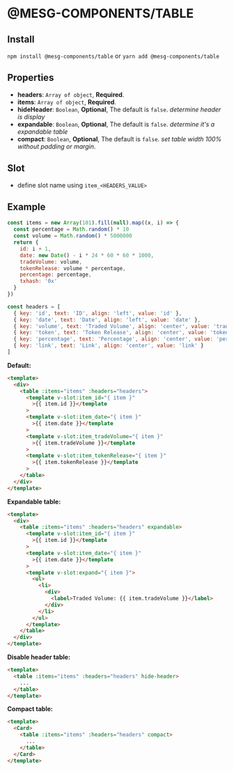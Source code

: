 # @MESG-COMPONENTS/TABLE

## Install

`npm install @mesg-components/table` or `yarn add @mesg-components/table`

## Properties

- **headers**: `Array of object`, **Required**.
- **items**: `Array of object`, **Required**.
- **hideHeader**: `Boolean`, **Optional**, The default is `false`. _determine header is display_
- **expandable**: `Boolean`, **Optional**, The default is `false`. _determine it's a expandable table_
- **compact**: `Boolean`, **Optional**, The default is `false`. _set table width 100% without padding or margin_.

## Slot

- define slot name using `item_<HEADERS_VALUE>`

## Example

```js
const items = new Array(101).fill(null).map((x, i) => {
  const percentage = Math.random() * 10
  const volume = Math.random() * 5000000
  return {
    id: i + 1,
    date: new Date() - i * 24 * 60 * 60 * 1000,
    tradeVolume: volume,
    tokenRelease: volume * percentage,
    percentage: percentage,
    txhash: '0x'
  }
})

const headers = [
  { key: 'id', text: 'ID', align: 'left', value: 'id' },
  { key: 'date', text: 'Date', align: 'left', value: 'date' },
  { key: 'volume', text: 'Traded Volume', align: 'center', value: 'tradeVolume' },
  { key: 'token', text: 'Token Release', align: 'center', value: 'tokenRelease' },
  { key: 'percentage', text: 'Percentage', align: 'center', value: 'percentage' },
  { key: 'link', text: 'Link', align: 'center', value: 'link' }
]
```

**Default:**

```html
<template>
  <div>
    <table :items="items" :headers="headers">
      <template v-slot:item_id="{ item }"
        >{{ item.id }}</template
      >
      <template v-slot:item_date="{ item }"
        >{{ item.date }}</template
      >
      <template v-slot:item_tradeVolume="{ item }"
        >{{ item.tradeVolume }}</template
      >
      <template v-slot:item_tokenRelease="{ item }"
        >{{ item.tokenRelease }}</template
      >
    </table>
  </div>
</template>
```

**Expandable table:**

```html
<template>
  <div>
    <table :items="items" :headers="headers" expandable>
      <template v-slot:item_id="{ item }"
        >{{ item.id }}</template
      >
      <template v-slot:item_date="{ item }"
        >{{ item.date }}</template
      >
      <template v-slot:expand="{ item }">
        <ul>
          <li>
            <div>
              <label>Traded Volume: {{ item.tradeVolume }}</label>
            </div>
          </li>
        </ul>
      </template>
    </table>
  </div>
</template>
```

**Disable header table:**

```html
<template>
  <table :items="items" :headers="headers" hide-header>
    ...
  </table>
</template>
```

**Compact table:**

```html
<template>
  <Card>
    <table :items="items" :headers="headers" compact>
      ...
    </table>
  </Card>
</template>
```
